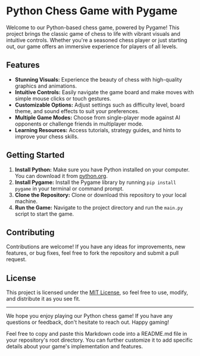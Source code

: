 # Python Chess Game with Pygame

Welcome to our Python-based chess game, powered by Pygame! This project brings the classic game of chess to life with vibrant visuals and intuitive controls. Whether you're a seasoned chess player or just starting out, our game offers an immersive experience for players of all levels.

## Features
- **Stunning Visuals:** Experience the beauty of chess with high-quality graphics and animations.
- **Intuitive Controls:** Easily navigate the game board and make moves with simple mouse clicks or touch gestures.
- **Customizable Options:** Adjust settings such as difficulty level, board theme, and sound effects to suit your preferences.
- **Multiple Game Modes:** Choose from single-player mode against AI opponents or challenge friends in multiplayer mode.
- **Learning Resources:** Access tutorials, strategy guides, and hints to improve your chess skills.

## Getting Started
1. **Install Python:** Make sure you have Python installed on your computer. You can download it from [python.org](https://www.python.org/).
2. **Install Pygame:** Install the Pygame library by running `pip install pygame` in your terminal or command prompt.
3. **Clone the Repository:** Clone or download this repository to your local machine.
4. **Run the Game:** Navigate to the project directory and run the `main.py` script to start the game.

## Contributing
Contributions are welcome! If you have any ideas for improvements, new features, or bug fixes, feel free to fork the repository and submit a pull request.

## License
This project is licensed under the [MIT License](LICENSE), so feel free to use, modify, and distribute it as you see fit.

---

We hope you enjoy playing our Python chess game! If you have any questions or feedback, don't hesitate to reach out. Happy gaming!

Feel free to copy and paste this Markdown code into a README.md file in your repository's root directory. You can further customize it to add specific details about your game's implementation and features.

